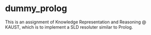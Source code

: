 # dummy_prolog
This is an assignment of Knowledge Representation and Reasoning @ KAUST, which is to implement a SLD resoluter similar to Prolog.